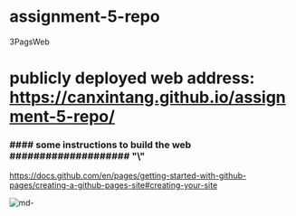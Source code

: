 # assignment-5-repo

3PagsWeb

# publicly deployed web address: https://canxintang.github.io/assignment-5-repo/

### \####   some instructions to build the web    \####################   "\\"

https://docs.github.com/en/pages/getting-started-with-github-pages/creating-a-github-pages-site#creating-your-site

![md-](K:\Hub_PC\Git_Repositories\WebApp\assignment-5-repo\resources\for-ReadMe.md-.png)


